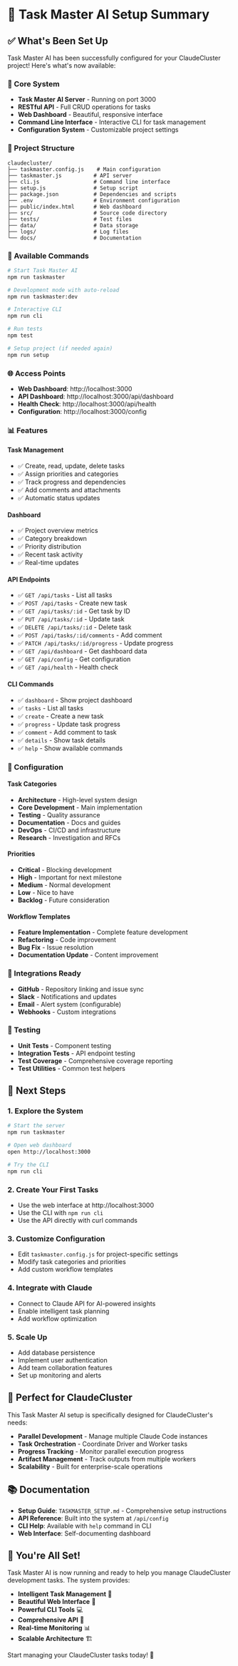 # 🎯 Task Master AI Setup Summary

## ✅ What's Been Set Up

Task Master AI has been successfully configured for your ClaudeCluster project! Here's what's now available:

### 🚀 Core System
- **Task Master AI Server** - Running on port 3000
- **RESTful API** - Full CRUD operations for tasks
- **Web Dashboard** - Beautiful, responsive interface
- **Command Line Interface** - Interactive CLI for task management
- **Configuration System** - Customizable project settings

### 📁 Project Structure
```
claudecluster/
├── taskmaster.config.js    # Main configuration
├── taskmaster.js          # API server
├── cli.js                 # Command line interface
├── setup.js               # Setup script
├── package.json           # Dependencies and scripts
├── .env                   # Environment configuration
├── public/index.html      # Web dashboard
├── src/                   # Source code directory
├── tests/                 # Test files
├── data/                  # Data storage
├── logs/                  # Log files
└── docs/                  # Documentation
```

### 🔧 Available Commands

```bash
# Start Task Master AI
npm run taskmaster

# Development mode with auto-reload
npm run taskmaster:dev

# Interactive CLI
npm run cli

# Run tests
npm test

# Setup project (if needed again)
npm run setup
```

### 🌐 Access Points

- **Web Dashboard**: http://localhost:3000
- **API Dashboard**: http://localhost:3000/api/dashboard
- **Health Check**: http://localhost:3000/api/health
- **Configuration**: http://localhost:3000/config

### 📊 Features

#### Task Management
- ✅ Create, read, update, delete tasks
- ✅ Assign priorities and categories
- ✅ Track progress and dependencies
- ✅ Add comments and attachments
- ✅ Automatic status updates

#### Dashboard
- ✅ Project overview metrics
- ✅ Category breakdown
- ✅ Priority distribution
- ✅ Recent task activity
- ✅ Real-time updates

#### API Endpoints
- ✅ `GET /api/tasks` - List all tasks
- ✅ `POST /api/tasks` - Create new task
- ✅ `GET /api/tasks/:id` - Get task by ID
- ✅ `PUT /api/tasks/:id` - Update task
- ✅ `DELETE /api/tasks/:id` - Delete task
- ✅ `POST /api/tasks/:id/comments` - Add comment
- ✅ `PATCH /api/tasks/:id/progress` - Update progress
- ✅ `GET /api/dashboard` - Get dashboard data
- ✅ `GET /api/config` - Get configuration
- ✅ `GET /api/health` - Health check

#### CLI Commands
- ✅ `dashboard` - Show project dashboard
- ✅ `tasks` - List all tasks
- ✅ `create` - Create a new task
- ✅ `progress` - Update task progress
- ✅ `comment` - Add comment to task
- ✅ `details` - Show task details
- ✅ `help` - Show available commands

### 🎨 Configuration

#### Task Categories
- **Architecture** - High-level system design
- **Core Development** - Main implementation
- **Testing** - Quality assurance
- **Documentation** - Docs and guides
- **DevOps** - CI/CD and infrastructure
- **Research** - Investigation and RFCs

#### Priorities
- **Critical** - Blocking development
- **High** - Important for next milestone
- **Medium** - Normal development
- **Low** - Nice to have
- **Backlog** - Future consideration

#### Workflow Templates
- **Feature Implementation** - Complete feature development
- **Refactoring** - Code improvement
- **Bug Fix** - Issue resolution
- **Documentation Update** - Content improvement

### 🔌 Integrations Ready

- **GitHub** - Repository linking and issue sync
- **Slack** - Notifications and updates
- **Email** - Alert system (configurable)
- **Webhooks** - Custom integrations

### 🧪 Testing

- **Unit Tests** - Component testing
- **Integration Tests** - API endpoint testing
- **Test Coverage** - Comprehensive coverage reporting
- **Test Utilities** - Common test helpers

## 🚀 Next Steps

### 1. Explore the System
```bash
# Start the server
npm run taskmaster

# Open web dashboard
open http://localhost:3000

# Try the CLI
npm run cli
```

### 2. Create Your First Tasks
- Use the web interface at http://localhost:3000
- Use the CLI with `npm run cli`
- Use the API directly with curl commands

### 3. Customize Configuration
- Edit `taskmaster.config.js` for project-specific settings
- Modify task categories and priorities
- Add custom workflow templates

### 4. Integrate with Claude
- Connect to Claude API for AI-powered insights
- Enable intelligent task planning
- Add workflow optimization

### 5. Scale Up
- Add database persistence
- Implement user authentication
- Add team collaboration features
- Set up monitoring and alerts

## 🎯 Perfect for ClaudeCluster

This Task Master AI setup is specifically designed for ClaudeCluster's needs:

- **Parallel Development** - Manage multiple Claude Code instances
- **Task Orchestration** - Coordinate Driver and Worker tasks
- **Progress Tracking** - Monitor parallel execution progress
- **Artifact Management** - Track outputs from multiple workers
- **Scalability** - Built for enterprise-scale operations

## 📚 Documentation

- **Setup Guide**: `TASKMASTER_SETUP.md` - Comprehensive setup instructions
- **API Reference**: Built into the system at `/api/config`
- **CLI Help**: Available with `help` command in CLI
- **Web Interface**: Self-documenting dashboard

## 🎉 You're All Set!

Task Master AI is now running and ready to help you manage ClaudeCluster development tasks. The system provides:

- **Intelligent Task Management** 🧠
- **Beautiful Web Interface** 🎨
- **Powerful CLI Tools** 💻
- **Comprehensive API** 🔌
- **Real-time Monitoring** 📊
- **Scalable Architecture** 🏗️

Start managing your ClaudeCluster tasks today! 🚀
